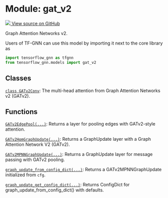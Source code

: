 # Module: gat_v2

<!-- Insert buttons and diff -->

<a target="_blank" href="https://github.com/tensorflow/gnn/tree/master/tensorflow_gnn/models/gat_v2/__init__.py">
<img src="https://www.tensorflow.org/images/GitHub-Mark-32px.png" /> View source
on GitHub </a>

Graph Attention Networks v2.

Users of TF-GNN can use this model by importing it next to the core library as

```python
import tensorflow_gnn as tfgnn
from tensorflow_gnn.models import gat_v2
```

## Classes

[`class GATv2Conv`](./gat_v2/GATv2Conv.md): The multi-head attention from Graph
Attention Networks v2 (GATv2).

## Functions

[`GATv2EdgePool(...)`](./gat_v2/GATv2EdgePool.md): Returns a layer for pooling
edges with GATv2-style attention.

[`GATv2HomGraphUpdate(...)`](./gat_v2/GATv2HomGraphUpdate.md): Returns a
GraphUpdate layer with a Graph Attention Network V2 (GATv2).

[`GATv2MPNNGraphUpdate(...)`](./gat_v2/GATv2MPNNGraphUpdate.md): Returns a
GraphUpdate layer for message passing with GATv2 pooling.

[`graph_update_from_config_dict(...)`](./gat_v2/graph_update_from_config_dict.md):
Returns a GATv2MPNNGraphUpdate initialized from `cfg`.

[`graph_update_get_config_dict(...)`](./gat_v2/graph_update_get_config_dict.md):
Returns ConfigDict for graph_update_from_config_dict() with defaults.
